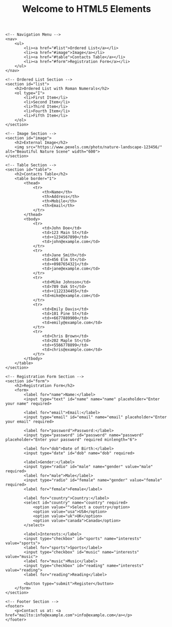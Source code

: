 <!DOCTYPE html>
<html lang="en">
<head>
    <meta charset="UTF-8">
    <meta name="viewport" content="width=device-width, initial-scale=1.0">
    <title>HTML5 Elements Implementation</title>
    <meta name="description" content="A webpage demonstrating HTML5 images, lists, tables, and forms.">
</head>
<body>
    <!-- Header Section -->
    <header>
        <h1>Welcome to HTML5 Elements</h1>
    </header>
    
    <!-- Navigation Menu -->
    <nav>
        <ul>
            <li><a href="#list">Ordered List</a></li>
            <li><a href="#image">Image</a></li>
            <li><a href="#table">Contacts Table</a></li>
            <li><a href="#form">Registration Form</a></li>
        </ul>
    </nav>
    
    <!-- Ordered List Section -->
    <section id="list">
        <h2>Ordered List with Roman Numerals</h2>
        <ol type="I">
            <li>First Item</li>
            <li>Second Item</li>
            <li>Third Item</li>
            <li>Fourth Item</li>
            <li>Fifth Item</li>
        </ol>
    </section>
    
    <!-- Image Section -->
    <section id="image">
        <h2>External Image</h2>
        <img src="https://www.pexels.com/photo/nature-landscape-123456/" alt="Beautiful Nature Scene" width="600">
    </section>
    
    <!-- Table Section -->
    <section id="table">
        <h2>Contacts Table</h2>
        <table border="1">
            <thead>
                <tr>
                    <th>Name</th>
                    <th>Address</th>
                    <th>Mobile</th>
                    <th>Email</th>
                </tr>
            </thead>
            <tbody>
                <tr>
                    <td>John Doe</td>
                    <td>123 Main St</td>
                    <td>+1234567890</td>
                    <td>john@example.com</td>
                </tr>
                <tr>
                    <td>Jane Smith</td>
                    <td>456 Elm St</td>
                    <td>+0987654321</td>
                    <td>jane@example.com</td>
                </tr>
                <tr>
                    <td>Mike Johnson</td>
                    <td>789 Oak St</td>
                    <td>+1122334455</td>
                    <td>mike@example.com</td>
                </tr>
                <tr>
                    <td>Emily Davis</td>
                    <td>101 Pine St</td>
                    <td>+6677889900</td>
                    <td>emily@example.com</td>
                </tr>
                <tr>
                    <td>Chris Brown</td>
                    <td>202 Maple St</td>
                    <td>+5566778899</td>
                    <td>chris@example.com</td>
                </tr>
            </tbody>
        </table>
    </section>
    
    <!-- Registration Form Section -->
    <section id="form">
        <h2>Registration Form</h2>
        <form>
            <label for="name">Name:</label>
            <input type="text" id="name" name="name" placeholder="Enter your name" required>
            
            <label for="email">Email:</label>
            <input type="email" id="email" name="email" placeholder="Enter your email" required>
            
            <label for="password">Password:</label>
            <input type="password" id="password" name="password" placeholder="Enter your password" required minlength="6">
            
            <label for="dob">Date of Birth:</label>
            <input type="date" id="dob" name="dob" required>
            
            <label>Gender:</label>
            <input type="radio" id="male" name="gender" value="male" required>
            <label for="male">Male</label>
            <input type="radio" id="female" name="gender" value="female" required>
            <label for="female">Female</label>
            
            <label for="country">Country:</label>
            <select id="country" name="country" required>
                <option value="">Select a country</option>
                <option value="usa">USA</option>
                <option value="uk">UK</option>
                <option value="canada">Canada</option>
            </select>
            
            <label>Interests:</label>
            <input type="checkbox" id="sports" name="interests" value="sports">
            <label for="sports">Sports</label>
            <input type="checkbox" id="music" name="interests" value="music">
            <label for="music">Music</label>
            <input type="checkbox" id="reading" name="interests" value="reading">
            <label for="reading">Reading</label>
            
            <button type="submit">Register</button>
        </form>
    </section>
    
    <!-- Footer Section -->
    <footer>
        <p>Contact us at: <a href="mailto:info@example.com">info@example.com</a></p>
    </footer>
</body>
</html>


